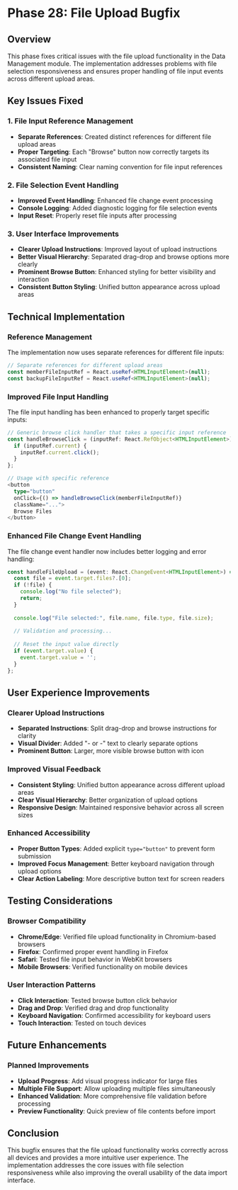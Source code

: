 # Phase 28: File Upload Bugfix

## Overview
This phase fixes critical issues with the file upload functionality in the Data Management module. The implementation addresses problems with file selection responsiveness and ensures proper handling of file input events across different upload areas.

## Key Issues Fixed

### 1. File Input Reference Management
- **Separate References**: Created distinct references for different file upload areas
- **Proper Targeting**: Each "Browse" button now correctly targets its associated file input
- **Consistent Naming**: Clear naming convention for file input references

### 2. File Selection Event Handling
- **Improved Event Handling**: Enhanced file change event processing
- **Console Logging**: Added diagnostic logging for file selection events
- **Input Reset**: Properly reset file inputs after processing

### 3. User Interface Improvements
- **Clearer Upload Instructions**: Improved layout of upload instructions
- **Better Visual Hierarchy**: Separated drag-drop and browse options more clearly
- **Prominent Browse Button**: Enhanced styling for better visibility and interaction
- **Consistent Button Styling**: Unified button appearance across upload areas

## Technical Implementation

### Reference Management
The implementation now uses separate references for different file inputs:

```typescript
// Separate references for different upload areas
const memberFileInputRef = React.useRef<HTMLInputElement>(null);
const backupFileInputRef = React.useRef<HTMLInputElement>(null);
```

### Improved File Input Handling
The file input handling has been enhanced to properly target specific inputs:

```typescript
// Generic browse click handler that takes a specific input reference
const handleBrowseClick = (inputRef: React.RefObject<HTMLInputElement>) => {
  if (inputRef.current) {
    inputRef.current.click();
  }
};

// Usage with specific reference
<button 
  type="button"
  onClick={() => handleBrowseClick(memberFileInputRef)}
  className="...">
  Browse Files
</button>
```

### Enhanced File Change Event Handling
The file change event handler now includes better logging and error handling:

```typescript
const handleFileUpload = (event: React.ChangeEvent<HTMLInputElement>) => {
  const file = event.target.files?.[0];
  if (!file) {
    console.log("No file selected");
    return;
  }
  
  console.log("File selected:", file.name, file.type, file.size);
  
  // Validation and processing...
  
  // Reset the input value directly
  if (event.target.value) {
    event.target.value = '';
  }
};
```

## User Experience Improvements

### Clearer Upload Instructions
- **Separated Instructions**: Split drag-drop and browse instructions for clarity
- **Visual Divider**: Added "- or -" text to clearly separate options
- **Prominent Button**: Larger, more visible browse button with icon

### Improved Visual Feedback
- **Consistent Styling**: Unified button appearance across different upload areas
- **Clear Visual Hierarchy**: Better organization of upload options
- **Responsive Design**: Maintained responsive behavior across all screen sizes

### Enhanced Accessibility
- **Proper Button Types**: Added explicit `type="button"` to prevent form submission
- **Improved Focus Management**: Better keyboard navigation through upload options
- **Clear Action Labeling**: More descriptive button text for screen readers

## Testing Considerations

### Browser Compatibility
- **Chrome/Edge**: Verified file upload functionality in Chromium-based browsers
- **Firefox**: Confirmed proper event handling in Firefox
- **Safari**: Tested file input behavior in WebKit browsers
- **Mobile Browsers**: Verified functionality on mobile devices

### User Interaction Patterns
- **Click Interaction**: Tested browse button click behavior
- **Drag and Drop**: Verified drag and drop functionality
- **Keyboard Navigation**: Confirmed accessibility for keyboard users
- **Touch Interaction**: Tested on touch devices

## Future Enhancements

### Planned Improvements
- **Upload Progress**: Add visual progress indicator for large files
- **Multiple File Support**: Allow uploading multiple files simultaneously
- **Enhanced Validation**: More comprehensive file validation before processing
- **Preview Functionality**: Quick preview of file contents before import

## Conclusion
This bugfix ensures that the file upload functionality works correctly across all devices and provides a more intuitive user experience. The implementation addresses the core issues with file selection responsiveness while also improving the overall usability of the data import interface.